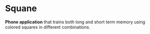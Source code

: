 # Squane
<strong>Phone application</strong> that trains both long and short term memory using colored squares in different combinations.
